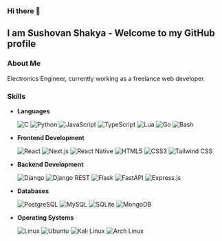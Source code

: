 ### Hi there 👋

## I am Sushovan Shakya - Welcome to my GitHub profile

### About Me

Electronics Engineer, currently working as a freelance web developer.

### Skills

- **Languages**

  ![C](https://img.shields.io/badge/C_Language-%2300599C?style=for-the-badge&logo=c&logoColor=white)
  ![Python](https://img.shields.io/badge/Python-3670A0?style=for-the-badge&logo=python&logoColor=ffdd54)
  ![JavaScript](https://img.shields.io/badge/JavaScript-323330?style=for-the-badge&logo=javascript&logoColor=F7DF1E)
  ![TypeScript](https://img.shields.io/badge/TypeScript-007ACC?style=for-the-badge&logo=typescript&logoColor=white)
  ![Lua](https://img.shields.io/badge/lua-%232C2D72.svg?style=for-the-badge&logo=lua&logoColor=white)
  ![Go](https://img.shields.io/badge/go-%2300ADD8.svg?style=for-the-badge&logo=go&logoColor=white)
  ![Bash](https://img.shields.io/badge/Bash-4EAA25?style=for-the-badge&logo=gnubash&logoColor=fff)


- **Frontend Development**

  ![React](https://img.shields.io/badge/React-20232A?style=for-the-badge&logo=react&logoColor=61DAFB)
  ![Next.js](https://img.shields.io/badge/Next.js-black?style=for-the-badge&logo=next.js&logoColor=white)
  ![React Native](https://img.shields.io/badge/react_native-%2320232a.svg?style=for-the-badge&logo=react&logoColor=%2361DAFB)
  ![HTML5](https://img.shields.io/badge/HTML5-E34F26?style=for-the-badge&logo=html5&logoColor=white)
  ![CSS3](https://img.shields.io/badge/CSS3-1572B6?style=for-the-badge&logo=css3&logoColor=white)
  ![Tailwind CSS](https://img.shields.io/badge/Tailwind_CSS-38B2AC?style=for-the-badge&logo=tailwind-css&logoColor=white)

- **Backend Development**

  ![Django](https://img.shields.io/badge/Django-%23092E20?style=for-the-badge&logo=django&logoColor=white)
  ![Django REST](https://img.shields.io/badge/Django_REST-ff1709?style=for-the-badge&logo=django&logoColor=white&color=ff1709&labelColor=gray)
  ![Flask](https://img.shields.io/badge/Flask-%23000?style=for-the-badge&logo=flask&logoColor=white)
  ![FastAPI](https://img.shields.io/badge/FastAPI-005571?style=for-the-badge&logo=fastapi&logoColor=white)
  ![Express.js](https://img.shields.io/badge/Express.js-000000?style=for-the-badge&logo=express&logoColor=white)

- **Databases**

  ![PostgreSQL](https://img.shields.io/badge/PostgreSQL-%23316192?style=for-the-badge&logo=postgresql&logoColor=white)
  ![MySQL](https://img.shields.io/badge/MySQL-%2300f?style=for-the-badge&logo=mysql&logoColor=white)
  ![SQLite](https://img.shields.io/badge/SQLite-%2307405e?style=for-the-badge&logo=sqlite&logoColor=white)
  ![MongoDB](https://img.shields.io/badge/MongoDB-%234ea94b?style=for-the-badge&logo=mongodb&logoColor=white)

- **Operating Systems**

  ![Linux](https://img.shields.io/badge/Linux-FCC624?style=for-the-badge&logo=linux&logoColor=black)
  ![Ubuntu](https://img.shields.io/badge/Ubuntu-E95420?style=for-the-badge&logo=ubuntu&logoColor=white)
  ![Kali Linux](https://img.shields.io/badge/Kali_Linux-557C94?style=for-the-badge&logo=kali-linux&logoColor=white)
  ![Arch Linux](https://img.shields.io/badge/Arch_Linux-1793D1?style=for-the-badge&logo=arch-linux&logoColor=white)
